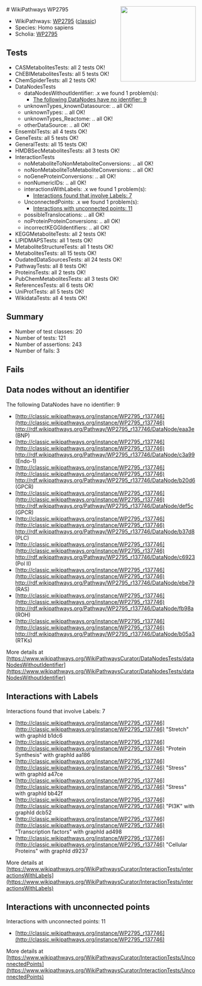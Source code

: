 <img style="float: right; width: 200px" src="https://upload.wikimedia.org/wikipedia/commons/thumb/8/83/Wplogo_with_text_500.png/640px-Wplogo_with_text_500.png" />
# WikiPathways WP2795

* WikiPathways: [WP2795](https://wikipathways.org/pathways/WP2795) ([classic](https://classic.wikipathways.org/instance/WP2795))
* Species: Homo sapiens
* Scholia: [WP2795](https://scholia.toolforge.org/wikipathways/WP2795)
## Tests
* CASMetabolitesTests: all 2 tests OK!
* ChEBIMetabolitesTests: all 5 tests OK!
* ChemSpiderTests: all 2 tests OK!
* DataNodesTests
    * dataNodesWithoutIdentifier: .x we found 1 problem(s):
        * [The following DataNodes have no identifier: 9](#d2d32fa8)
    * unknownTypes_knownDatasource: .. all OK!
    * unknownTypes: .. all OK!
    * unknownTypes_Reactome: .. all OK!
    * otherDataSource: .. all OK!
* EnsemblTests: all 4 tests OK!
* GeneTests: all 5 tests OK!
* GeneralTests: all 15 tests OK!
* HMDBSecMetabolitesTests: all 3 tests OK!
* InteractionTests
    * noMetaboliteToNonMetaboliteConversions: .. all OK!
    * noNonMetaboliteToMetaboliteConversions: .. all OK!
    * noGeneProteinConversions: .. all OK!
    * nonNumericIDs: .. all OK!
    * interactionsWithLabels: .x we found 1 problem(s):
        * [Interactions found that involve Labels: 7](#630d267e)
    * UnconnectedPoints: .x we found 1 problem(s):
        * [Interactions with unconnected points: 11](#7f1d4078)
    * possibleTranslocations: .. all OK!
    * noProteinProteinConversions: .. all OK!
    * incorrectKEGGIdentifiers: .. all OK!
* KEGGMetaboliteTests: all 2 tests OK!
* LIPIDMAPSTests: all 1 tests OK!
* MetaboliteStructureTests: all 1 tests OK!
* MetabolitesTests: all 15 tests OK!
* OudatedDataSourcesTests: all 24 tests OK!
* PathwayTests: all 8 tests OK!
* ProteinsTests: all 2 tests OK!
* PubChemMetabolitesTests: all 3 tests OK!
* ReferencesTests: all 6 tests OK!
* UniProtTests: all 5 tests OK!
* WikidataTests: all 4 tests OK!


## Summary

* Number of test classes: 20
* Number of tests: 121
* Number of assertions: 243
* Number of fails: 3

## Fails

<a name="d2d32fa8" />

## Data nodes without an identifier

The following DataNodes have no identifier: 9

* [http://classic.wikipathways.org/instance/WP2795_r137746](http://classic.wikipathways.org/instance/WP2795_r137746) http://rdf.wikipathways.org/Pathway/WP2795_r137746/DataNode/eaa3e (BNP)
* [http://classic.wikipathways.org/instance/WP2795_r137746](http://classic.wikipathways.org/instance/WP2795_r137746) http://rdf.wikipathways.org/Pathway/WP2795_r137746/DataNode/c3a99 (Endo-1)
* [http://classic.wikipathways.org/instance/WP2795_r137746](http://classic.wikipathways.org/instance/WP2795_r137746) http://rdf.wikipathways.org/Pathway/WP2795_r137746/DataNode/b20d6 (GPCR)
* [http://classic.wikipathways.org/instance/WP2795_r137746](http://classic.wikipathways.org/instance/WP2795_r137746) http://rdf.wikipathways.org/Pathway/WP2795_r137746/DataNode/def5c (GPCR)
* [http://classic.wikipathways.org/instance/WP2795_r137746](http://classic.wikipathways.org/instance/WP2795_r137746) http://rdf.wikipathways.org/Pathway/WP2795_r137746/DataNode/b37d8 (PLC)
* [http://classic.wikipathways.org/instance/WP2795_r137746](http://classic.wikipathways.org/instance/WP2795_r137746) http://rdf.wikipathways.org/Pathway/WP2795_r137746/DataNode/c6923 (Pol II)
* [http://classic.wikipathways.org/instance/WP2795_r137746](http://classic.wikipathways.org/instance/WP2795_r137746) http://rdf.wikipathways.org/Pathway/WP2795_r137746/DataNode/ebe79 (RAS)
* [http://classic.wikipathways.org/instance/WP2795_r137746](http://classic.wikipathways.org/instance/WP2795_r137746) http://rdf.wikipathways.org/Pathway/WP2795_r137746/DataNode/fb98a (ROH)
* [http://classic.wikipathways.org/instance/WP2795_r137746](http://classic.wikipathways.org/instance/WP2795_r137746) http://rdf.wikipathways.org/Pathway/WP2795_r137746/DataNode/b05a3 (RTKs)


More details at [https://www.wikipathways.org/WikiPathwaysCurator/DataNodesTests/dataNodesWithoutIdentifier](https://www.wikipathways.org/WikiPathwaysCurator/DataNodesTests/dataNodesWithoutIdentifier)

<a name="630d267e" />

## Interactions with Labels

Interactions found that involve Labels: 7

* [http://classic.wikipathways.org/instance/WP2795_r137746](http://classic.wikipathways.org/instance/WP2795_r137746) "Stretch" with graphId b1dc6
* [http://classic.wikipathways.org/instance/WP2795_r137746](http://classic.wikipathways.org/instance/WP2795_r137746) "Protein Synthesis" with graphId aa186
* [http://classic.wikipathways.org/instance/WP2795_r137746](http://classic.wikipathways.org/instance/WP2795_r137746) "Stress" with graphId a47ce
* [http://classic.wikipathways.org/instance/WP2795_r137746](http://classic.wikipathways.org/instance/WP2795_r137746) "Stress" with graphId bb42f
* [http://classic.wikipathways.org/instance/WP2795_r137746](http://classic.wikipathways.org/instance/WP2795_r137746) "PI3K" with graphId dcb52
* [http://classic.wikipathways.org/instance/WP2795_r137746](http://classic.wikipathways.org/instance/WP2795_r137746) "Transcription factors" with graphId ad498
* [http://classic.wikipathways.org/instance/WP2795_r137746](http://classic.wikipathways.org/instance/WP2795_r137746) "Cellular Proteins" with graphId d9237


More details at [https://www.wikipathways.org/WikiPathwaysCurator/InteractionTests/interactionsWithLabels](https://www.wikipathways.org/WikiPathwaysCurator/InteractionTests/interactionsWithLabels)

<a name="7f1d4078" />

## Interactions with unconnected points

Interactions with unconnected points: 11

* [http://classic.wikipathways.org/instance/WP2795_r137746](http://classic.wikipathways.org/instance/WP2795_r137746)


More details at [https://www.wikipathways.org/WikiPathwaysCurator/InteractionTests/UnconnectedPoints](https://www.wikipathways.org/WikiPathwaysCurator/InteractionTests/UnconnectedPoints)


